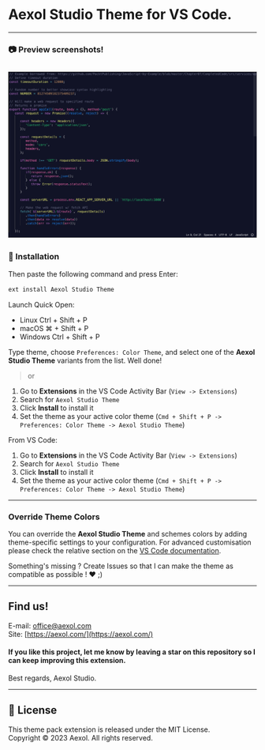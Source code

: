 # Aexol Studio Theme for VS Code.

---
### 📷 Preview screenshots!
![TypeScript](./assets/screenshot.png)
---
### 🚀 Installation

Then paste the following command and press Enter:

```bash
ext install Aexol Studio Theme
```
Launch Quick Open:

- Linux Ctrl + Shift + P
- macOS ⌘ + Shift + P
- Windows Ctrl + Shift + P

Type theme, choose `Preferences: Color Theme`, and select one of the **Aexol Studio Theme** variants from the list. Well done!


> or

1. Go to **Extensions** in the VS Code Activity Bar (`View -> Extensions`)
2. Search for `Aexol Studio Theme`
3. Click **Install** to install it
4. Set the theme as your active color theme (`Cmd + Shift + P -> Preferences: Color Theme -> Aexol Studio Theme`)

From VS Code:

1. Go to **Extensions** in the VS Code Activity Bar (`View -> Extensions`)
2. Search for `Aexol Studio Theme`
3. Click **Install** to install it
4. Set the theme as your active color theme (`Cmd + Shift + P -> Preferences: Color Theme -> Aexol Studio Theme`)
---
### Override Theme Colors

You can override the **Aexol Studio Theme** and schemes colors by adding theme-specific settings to your configuration. For advanced customisation please check the relative section on the [VS Code documentation](https://code.visualstudio.com/docs/getstarted/themes#_customizing-a-color-theme).

Something's missing ? Create Issues so that I can make the theme as compatible as possible ! ❤️ ;)

---
## Find us!

E-mail: [office@aexol.com](office@aexol.com 'Send an e-mail')\
Site: [https://aexol.com/](https://aexol.com/)  


#### If you like this project, let me know by leaving a star on this repository so I can keep improving this extension.

Best regards, Aexol Studio.

---
## 📜 License

This theme pack extension is released under the MIT License.\
Copyright &copy; 2023 Aexol. All rights reserved.